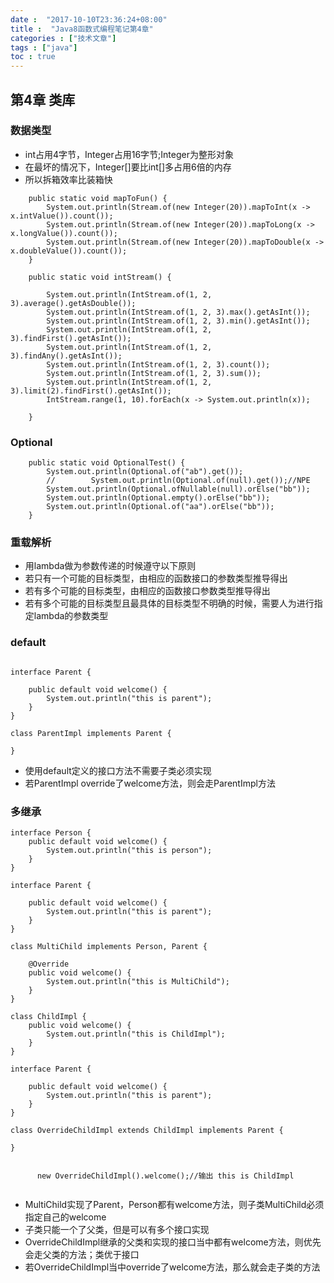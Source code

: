 ```yaml
---
date :  "2017-10-10T23:36:24+08:00"
title :  "Java8函数式编程笔记第4章"
categories : ["技术文章"] 
tags : ["java"] 
toc : true
---
```



第4章 类库
----------

### 数据类型

-   int占用4字节，Integer占用16字节;Integer为整形对象
-   在最坏的情况下，Integer\[\]要比int\[\]多占用6倍的内存
-   所以拆箱效率比装箱快

``` {.java}
    public static void mapToFun() {
        System.out.println(Stream.of(new Integer(20)).mapToInt(x -> x.intValue()).count());
        System.out.println(Stream.of(new Integer(20)).mapToLong(x -> x.longValue()).count());
        System.out.println(Stream.of(new Integer(20)).mapToDouble(x -> x.doubleValue()).count());
    }

    public static void intStream() {

        System.out.println(IntStream.of(1, 2, 3).average().getAsDouble());
        System.out.println(IntStream.of(1, 2, 3).max().getAsInt());
        System.out.println(IntStream.of(1, 2, 3).min().getAsInt());
        System.out.println(IntStream.of(1, 2, 3).findFirst().getAsInt());
        System.out.println(IntStream.of(1, 2, 3).findAny().getAsInt());
        System.out.println(IntStream.of(1, 2, 3).count());
        System.out.println(IntStream.of(1, 2, 3).sum());
        System.out.println(IntStream.of(1, 2, 3).limit(2).findFirst().getAsInt());
        IntStream.range(1, 10).forEach(x -> System.out.println(x));

    }
```

### Optional

``` {.java}
    public static void OptionalTest() {
        System.out.println(Optional.of("ab").get());
        //        System.out.println(Optional.of(null).get());//NPE
        System.out.println(Optional.ofNullable(null).orElse("bb"));
        System.out.println(Optional.empty().orElse("bb"));
        System.out.println(Optional.of("aa").orElse("bb"));
    }
```

### 重载解析

-   用lambda做为参数传递的时候遵守以下原则
-   若只有一个可能的目标类型，由相应的函数接口的参数类型推导得出
-   若有多个可能的目标类型，由相应的函数接口参数类型推导得出
-   若有多个可能的目标类型且最具体的目标类型不明确的时候，需要人为进行指定lambda的参数类型

### default

``` {.java}

interface Parent {

    public default void welcome() {
        System.out.println("this is parent");
    }
}

class ParentImpl implements Parent {

}

```

-   使用default定义的接口方法不需要子类必须实现
-   若ParentImpl override了welcome方法，则会走ParentImpl方法

### 多继承

``` {.java}
interface Person {
    public default void welcome() {
        System.out.println("this is person");
    }
}

interface Parent {

    public default void welcome() {
        System.out.println("this is parent");
    }
}

class MultiChild implements Person, Parent {

    @Override
    public void welcome() {
        System.out.println("this is MultiChild");
    }
}
```

``` {.java}
class ChildImpl {
    public void welcome() {
        System.out.println("this is ChildImpl");
    }
}

interface Parent {

    public default void welcome() {
        System.out.println("this is parent");
    }
}

class OverrideChildImpl extends ChildImpl implements Parent {

}


      new OverrideChildImpl().welcome();//输出 this is ChildImpl


```

-   MultiChild实现了Parent，Person都有welcome方法，则子类MultiChild必须指定自己的welcome
-   子类只能一个了父类，但是可以有多个接口实现
-   OverrideChildImpl继承的父类和实现的接口当中都有welcome方法，则优先会走父类的方法；类优于接口
-   若OverrideChildImpl当中override了welcome方法，那么就会走子类的方法

